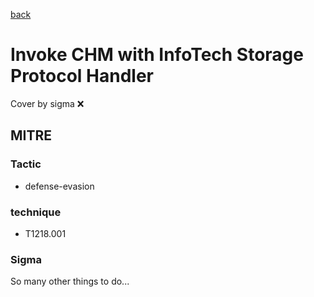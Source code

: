 [back](../index.md)
# Invoke CHM with InfoTech Storage Protocol Handler
Cover by sigma :x: 

## MITRE
### Tactic
  - defense-evasion

### technique
  - T1218.001

### Sigma

 So many other things to do...